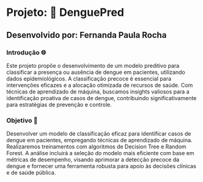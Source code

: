 # Projeto: 🦟 DenguePred

## Desenvolvido por: Fernanda Paula Rocha

### Introdução 🌐

Este projeto propõe o desenvolvimento de um modelo preditivo para classificar a presença ou ausência de dengue em pacientes, utilizando dados epidemiológicos. A classificação precoce é essencial para intervenções eficazes e a alocação otimizada de recursos de saúde. Com técnicas de aprendizado de máquina, buscamos insights valiosos para a identificação proativa de casos de dengue, contribuindo significativamente para estratégias de prevenção e controle.

### Objetivo 🚀

Desenvolver um modelo de classificação eficaz para identificar casos de dengue em pacientes, empregando técnicas de aprendizado de máquina. Realizaremos treinamentos com algoritmos de Decision Tree e Random Forest. A análise incluirá a seleção do modelo mais eficiente com base em métricas de desempenho, visando aprimorar a detecção precoce da dengue e fornecer uma ferramenta robusta para apoio às decisões clínicas e de saúde pública.

